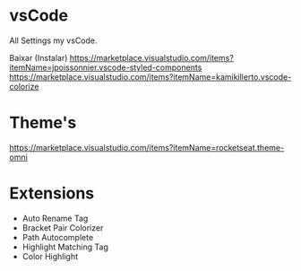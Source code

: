 # vsCode
All Settings my vsCode.

Baixar (Instalar)
https://marketplace.visualstudio.com/items?itemName=jpoissonnier.vscode-styled-components
https://marketplace.visualstudio.com/items?itemName=kamikillerto.vscode-colorize

# Theme's
https://marketplace.visualstudio.com/items?itemName=rocketseat.theme-omni


# Extensions

- Auto Rename Tag
- Bracket Pair Colorizer
- Path Autocomplete
- Highlight Matching Tag
- Color Highlight
